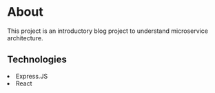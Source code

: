 

<h1>About</h1>
<p>This project is an introductory blog project to understand microservice architecture.<p>


<h2>Technologies</h2>
 
<li>Express.JS</li>
<li>React</li>

